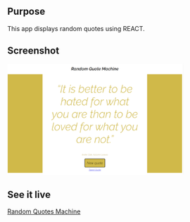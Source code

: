 ## Purpose 
This app displays random quotes using REACT.

## Screenshot
<img src="RANDOM-QUOTES.PNG" width="400px">

## See it live
<a href="https://adoring-engelbart-6397d8.netlify.app/">Random Quotes Machine</a>
